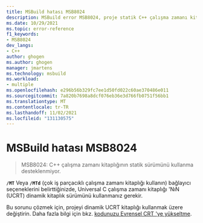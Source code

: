 ```yaml
---
title: MSBuild hatası MSB8024
description: MSBuild error MSB8024, proje statik C++ çalışma zamanı kitaplığını kullanmayacağı zaman oluşur.
ms.date: 10/29/2021
ms.topic: error-reference
f1_keywords:
- MSB8024
dev_langs:
- C++
author: ghogen
ms.author: ghogen
manager: jmartens
ms.technology: msbuild
ms.workload:
- multiple
ms.openlocfilehash: e296b56b329fc7ee1d50fd022c60ae370486e011
ms.sourcegitcommit: 7a820b7698a8dcf076eb36e3d766fb0751f56bb1
ms.translationtype: MT
ms.contentlocale: tr-TR
ms.lasthandoff: 11/02/2021
ms.locfileid: "131130575"
---
```

# <a name="msbuild-error-msb8024"></a>MSBuild hatası MSB8024

> MSB8024: C++ çalışma zamanı kitaplığının statik sürümünü kullanma desteklenmiyor.

**`/MT`** Veya **`/MTd`** (çok iş parçacıklı çalışma zamanı kitaplığı kullanın) bağlayıcı seçeneklerini belirttiğinizde, Universal C çalışma zamanı kitaplığı 'NıN (UCRT) dinamik kitaplık sürümünü kullanmanız gerekir. 

Bu sorunu çözmek için, projeyi dinamik UCRT kitaplığı kullanmak üzere değiştirin. Daha fazla bilgi için bkz. [kodunuzu Evrensel CRT 'ye yükseltme](/cpp/porting/upgrade-your-code-to-the-universal-crt).
